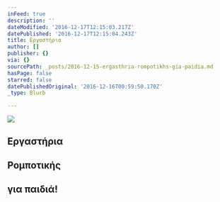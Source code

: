 ```yaml
---
inFeed: true
description: ''
dateModified: '2016-12-17T12:15:03.217Z'
datePublished: '2016-12-17T12:15:04.243Z'
title: Εργαστήρια
author: []
publisher: {}
via: {}
sourcePath: _posts/2016-12-15-ergasthria-rompotikhs-gia-paidia.md
hasPage: false
starred: false
datePublishedOriginal: '2016-12-16T00:59:50.170Z'
_type: Blurb

---
```

![](https://the-grid-user-content.s3-us-west-2.amazonaws.com/cea79128-9eb0-471a-80f5-754c3cff4c2b.gif)

## Εργαστήρια

## Ρομποτικής

## για παιδιά!